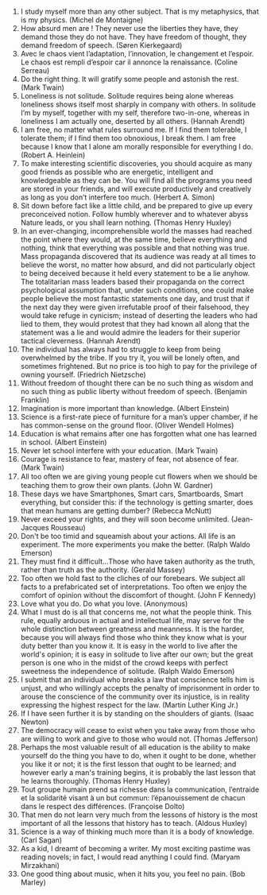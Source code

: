 1. I study myself more than any other subject. That is my metaphysics, that is my physics. (Michel de Montaigne)
5. How absurd men are ! They never use the liberties they have, they demand those they do not have. They have freedom of thought, they demand freedom of speech. (Søren Kierkegaard)
6. Avec le chaos vient l’adaptation, l’innovation, le changement et l’espoir. Le chaos est rempli d’espoir car il annonce la renaissance. (Coline Serreau)
7. Do the right thing. It will gratify some people and astonish the rest. (Mark Twain)
8. Loneliness is not solitude. Solitude requires being alone whereas loneliness shows itself most sharply in company with others. In solitude I’m by myself, together with my self, therefore two-in-one, whereas in loneliness I am actually one, deserted by all others. (Hannah Arendt)
9. I am free, no matter what rules surround me. If I find them tolerable, I tolerate them; if I find them too obnoxious, I break them. I am free because I know that I alone am morally responsible for everything I do. (Robert A. Heinlein)
11. To make interesting scientific discoveries, you should acquire as many good friends as possible who are energetic, intelligent and knowledgeable as they can be. You will find all the programs you need are stored in your friends, and will execute productively and creatively as long as you don’t interfere too much. (Herbert A. Simon)
12. Sit down before fact like a little child, and be prepared to give up every preconceived notion. Follow humbly wherever and to whatever abyss Nature leads, or you shall learn nothing. (Thomas Henry Huxley)
13. In an ever-changing, incomprehensible world the masses had reached the point where they would, at the same time, believe everything and nothing, think that everything was possible and that nothing was true. Mass propaganda discovered that its audience was ready at all times to believe the worst, no matter how absurd, and did not particularly object to being deceived because it held every statement to be a lie anyhow. The totalitarian mass leaders based their propaganda on the correct psychological assumption that, under such conditions, one could make people believe the most fantastic statements one day, and trust that if the next day they were given irrefutable proof of their falsehood, they would take refuge in cynicism; instead of deserting the leaders who had lied to them, they would protest that they had known all along that the statement was a lie and would admire the leaders for their superior tactical cleverness. (Hannah Arendt)
14. The individual has always had to struggle to keep from being overwhelmed by the tribe. If you try it, you will be lonely often, and sometimes frightened. But no price is too high to pay for the privilege of owning yourself. (Friedrich Nietzsche) 
15. Without freedom of thought there can be no such thing as wisdom and no such thing as public liberty without freedom of speech. (Benjamin Franklin)
16. Imagination is more important than knowledge. (Albert Einstein)
17. Science is a first-rate piece of furniture for a man’s upper chamber, if he has common-sense on the ground floor. (Oliver Wendell Holmes)
18. Education is what remains after one has forgotten what one has learned in school. (Albert Einstein)
19. Never let school interfere with your education. (Mark Twain)
20. Courage is resistance to fear, mastery of fear, not absence of fear. (Mark Twain) 
21. All too often we are giving young people cut ﬂowers when we should be teaching them to grow their own plants. (John W. Gardner)
22. These days we have Smartphones, Smart cars, Smartboards, Smart everything, but consider this: if the technology is getting smarter, does that mean humans are getting dumber? (Rebecca McNutt)
23. Never exceed your rights, and they will soon become unlimited. (Jean-Jacques Rousseau)
24. Don't be too timid and squeamish about your actions. All life is an experiment. The more experiments you make the better. (Ralph Waldo Emerson)
25. They must find it difficult...Those who have taken authority as the truth, rather than truth as the authority. (Gerald Massey)
26. Too often we hold fast to the cliches of our forebears. We subject all facts to a prefabricated set of interpretations. Too often we enjoy the comfort of opinion without the discomfort of thought. (John F Kennedy)
27. Love what you do. Do what you love. (Anonymous) 
28. What I must do is all that concerns me, not what the people think. This rule, equally arduous in actual and intellectual life, may serve for the whole distinction between greatness and meanness. It is the harder, because you will always find those who think they know what is your duty better than you know it. It is easy in the world to live after the world's opinion; it is easy in solitude to live after our own; but the great person is one who in the midst of the crowd keeps with perfect sweetness the independence of solitude. (Ralph Waldo Emerson)
29. I submit that an individual who breaks a law that conscience tells him is unjust, and who willingly accepts the penalty of imprisonment in order to arouse the conscience of the community over its injustice, is in reality expressing the highest respect for the law. (Martin Luther King Jr.)
30. If I have seen further it is by standing on the shoulders of giants. (Isaac Newton)
31. The democracy will cease to exist when you take away from those who are willing to work and give to those who would not. (Thomas Jefferson)
32. Perhaps the most valuable result of all education is the ability to make yourself do the thing you have to do, when it ought to be done, whether you like it or not; it is the first lesson that ought to be learned; and however early a man's training begins, it is probably the last lesson that he learns thoroughly. (Thomas Henry Huxley)
33. Tout groupe humain prend sa richesse dans la communication, l’entraide et la solidarité visant à un but commun: l’épanouissement de chacun dans le respect des différences. (Françoise Dolto)
34. That men do not learn very much from the lessons of history is the most important of all the lessons that history has to teach. (Aldous Huxley)
35. Science is a way of thinking much more than it is a body of knowledge. (Carl Sagan)
36. As a kid, I dreamt of becoming a writer. My most exciting pastime was reading novels; in fact, I would read anything I could find. (Maryam Mirzakhani)
37. One good thing about music, when it hits you, you feel no pain. (Bob Marley)
